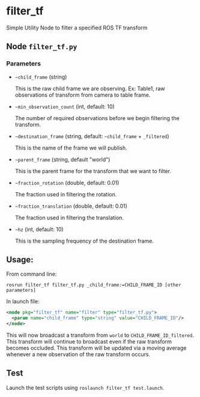 # filter_tf

Simple Utility Node to filter a specified ROS TF transform

## Node `filter_tf.py`

### Parameters

* `~child_frame` (string)

  This is the raw child frame we are observing. Ex: Table1, raw observations of transform from camera to table frame.

* `~min_observation_count` (int, default: 10)

  The number of required observations before we begin filtering the transform.

* `~destination_frame` (string, default: `~child_frame` + `_filtered`)

  This is the name of the frame we will publish.

* `~parent_frame` (string, default "world")

  This is the parent frame for the transform that we want to filter.

* `~fraction_rotation` (double, default: 0.01)

  The fraction used in filtering the rotation.

* `~fraction_translation` (double, default: 0.01)

  The fraction used in filtering the translation.

* `~hz` (int, default: 10)

  This is the sampling frequency of the destination frame.

## Usage:

From command line:
```
rosrun filter_tf filter_tf.py _child_frame:=CHILD_FRAME_ID [other parameters]
```
In launch file:
```xml
<node pkg="filter_tf" name="filter" type="filter_tf.py">
  <param name="child_frame" type="string" value="CHILD_FRAME_ID"/>
</node>
```

This will now broadcast a transform from `world` to `CHILD_FRAME_ID_filtered`. This transform will continue to broadcast even if the raw transform becomes occluded.  This transform will be updated via a moving average whenever a new observation of the raw transform occurs.

## Test

Launch the test scripts using `roslaunch filter_tf test.launch`.
